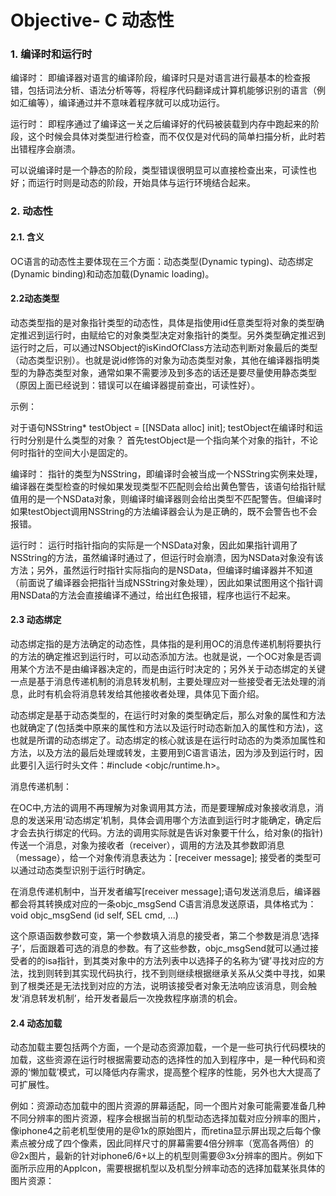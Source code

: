 # Objective- C 动态性

### 1. 编译时和运行时

编译时： 即编译器对语言的编译阶段，编译时只是对语言进行最基本的检查报错，包括词法分析、语法分析等等，将程序代码翻译成计算机能够识别的语言（例如汇编等），编译通过并不意味着程序就可以成功运行。

运行时： 即程序通过了编译这一关之后编译好的代码被装载到内存中跑起来的阶段，这个时候会具体对类型进行检查，而不仅仅是对代码的简单扫描分析，此时若出错程序会崩溃。

可以说编译时是一个静态的阶段，类型错误很明显可以直接检查出来，可读性也好；而运行时则是动态的阶段，开始具体与运行环境结合起来。

### 2. 动态性

#### 2.1. 含义

OC语言的动态性主要体现在三个方面：动态类型(Dynamic typing)、动态绑定(Dynamic binding)和动态加载(Dynamic loading)。

#### 2.2动态类型

动态类型指的是对象指针类型的动态性，具体是指使用id任意类型将对象的类型确定推迟到运行时，由赋给它的对象类型决定对象指针的类型。另外类型确定推迟到运行时之后，可以通过NSObject的isKindOfClass方法动态判断对象最后的类型（动态类型识别）。也就是说id修饰的对象为动态类型对象，其他在编译器指明类型的为静态类型对象，通常如果不需要涉及到多态的话还是要尽量使用静态类型（原因上面已经说到：错误可以在编译器提前查出，可读性好）。

示例：

对于语句NSString* testObject = [[NSData alloc] init]; testObject在编译时和运行时分别是什么类型的对象？
首先testObject是一个指向某个对象的指针，不论何时指针的空间大小是固定的。

编译时： 指针的类型为NSString，即编译时会被当成一个NSString实例来处理，编译器在类型检查的时候如果发现类型不匹配则会给出黄色警告，该语句给指针赋值用的是一个NSData对象，则编译时编译器则会给出类型不匹配警告。但编译时如果testObject调用NSString的方法编译器会认为是正确的，既不会警告也不会报错。

运行时： 运行时指针指向的实际是一个NSData对象，因此如果指针调用了NSString的方法，虽然编译时通过了，但运行时会崩溃，因为NSData对象没有该方法；另外，虽然运行时指针实际指向的是NSData，但编译时编译器并不知道（前面说了编译器会把指针当成NSString对象处理），因此如果试图用这个指针调用NSData的方法会直接编译不通过，给出红色报错，程序也运行不起来。

#### 2.3 动态绑定

动态绑定指的是方法确定的动态性，具体指的是利用OC的消息传递机制将要执行的方法的确定推迟到运行时，可以动态添加方法。也就是说，一个OC对象是否调用某个方法不是由编译器决定的，而是由运行时决定的；另外关于动态绑定的关键一点是基于消息传递机制的消息转发机制，主要处理应对一些接受者无法处理的消息，此时有机会将消息转发给其他接收者处理，具体见下面介绍。

动态绑定是基于动态类型的，在运行时对象的类型确定后，那么对象的属性和方法也就确定了(包括类中原来的属性和方法以及运行时动态新加入的属性和方法)，这也就是所谓的动态绑定了。动态绑定的核心就该是在运行时动态的为类添加属性和方法，以及方法的最后处理或转发，主要用到C语言语法，因为涉及到运行时，因此要引入运行时头文件：#include <objc/runtime.h>。

消息传递机制：

在OC中,方法的调用不再理解为对象调用其方法，而是要理解成对象接收消息，消息的发送采用‘动态绑定’机制，具体会调用哪个方法直到运行时才能确定，确定后才会去执行绑定的代码。方法的调用实际就是告诉对象要干什么，给对象(的指针)传送一个消息，对象为接收者（receiver），调用的方法及其参数即消息（message），给一个对象传消息表达为：[receiver message]; 接受者的类型可以通过动态类型识别于运行时确定。

在消息传递机制中，当开发者编写[receiver message];语句发送消息后，编译器都会将其转换成对应的一条objc_msgSend C语言消息发送原语，具体格式为： 
void objc_msgSend (id self, SEL cmd, ...)

这个原语函数参数可变，第一个参数填入消息的接受者，第二个参数是消息‘选择子’，后面跟着可选的消息的参数。有了这些参数，objc_msgSend就可以通过接受者的的isa指针，到其类对象中的方法列表中以选择子的名称为‘键’寻找对应的方法，找到则转到其实现代码执行，找不到则继续根据继承关系从父类中寻找，如果到了根类还是无法找到对应的方法，说明该接受者对象无法响应该消息，则会触发‘消息转发机制’，给开发者最后一次挽救程序崩溃的机会。

#### 2.4 动态加载

动态加载主要包括两个方面，一个是动态资源加载，一个是一些可执行代码模块的加载，这些资源在运行时根据需要动态的选择性的加入到程序中，是一种代码和资源的‘懒加载’模式，可以降低内存需求，提高整个程序的性能，另外也大大提高了可扩展性。

例如：资源动态加载中的图片资源的屏幕适配，同一个图片对象可能需要准备几种不同分辨率的图片资源，程序会根据当前的机型动态选择加载对应分辨率的图片，像iphone4之前老机型使用的是@1x的原始图片，而retina显示屏出现之后每个像素点被分成了四个像素，因此同样尺寸的屏幕需要4倍分辨率（宽高各两倍）的@2x图片，最新的针对iphone6/6+以上的机型则需要@3x分辨率的图片。例如下面所示应用的AppIcon，需要根据机型以及机型分辨率动态的选择加载某张具体的图片资源：

